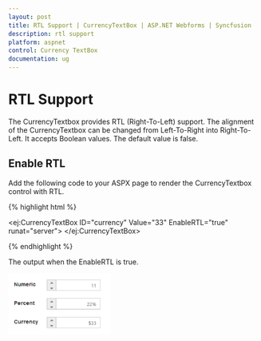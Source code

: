 ```yaml
---
layout: post
title: RTL Support | CurrencyTextBox | ASP.NET Webforms | Syncfusion
description: rtl support
platform: aspnet
control: Currency TextBox
documentation: ug
---
```


# RTL Support

The CurrencyTextbox provides RTL (Right-To-Left) support. The alignment of the CurrencyTextbox can be changed from Left-To-Right into Right-To-Left. It accepts Boolean values. The default value is false.

## Enable RTL 

Add the following code to your ASPX page to render the CurrencyTextbox control with RTL.

{% highlight html %}

<ej:CurrencyTextBox ID="currency" Value="33" EnableRTL="true"  runat="server"> </ej:CurrencyTextBox>



{% endhighlight %}



The output when the EnableRTL is true. 

![](RTL-Support_images/RTL-Support_img1.png)





